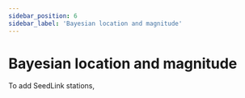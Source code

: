 ```yaml
---
sidebar_position: 6
sidebar_label: 'Bayesian location and magnitude'
---
```


# Bayesian location and magnitude
To add SeedLink stations, 